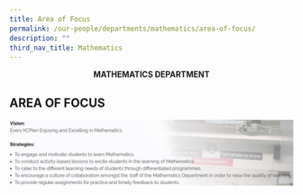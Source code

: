 ```yaml
---
title: Area of Focus
permalink: /our-people/departments/mathematics/area-of-focus/
description: ""
third_nav_title: Mathematics
---
```

**<center>MATHEMATICS DEPARTMENT</center>**

## AREA OF FOCUS

![](/images/Our%20People/Departments/Math%20Area%20of%20Focus.png)